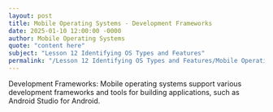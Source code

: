 ```yaml
---
layout: post
title: Mobile Operating Systems - Development Frameworks
date: 2025-01-10 12:00:00 -0000
author: Mobile Operating Systems
quote: "content here"
subject: "Lesson 12 Identifying OS Types and Features"
permalink: "/Lesson 12 Identifying OS Types and Features/Mobile Operating Systems/Mobile Operating Systems - Development Frameworks"
---
```


Development Frameworks: Mobile operating systems support various development frameworks and tools for building applications, such as Android Studio for Android.
